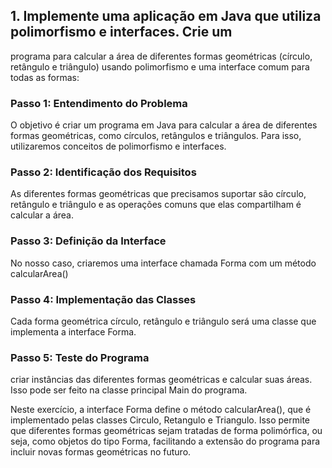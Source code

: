 ## 1. Implemente uma aplicação em Java que utiliza polimorfismo e interfaces. Crie um
programa para calcular a área de diferentes formas geométricas (círculo,
retângulo e triângulo) usando polimorfismo e uma interface comum para todas
as formas:

### Passo 1: Entendimento do Problema
O objetivo é criar um programa em Java para calcular a área de diferentes formas
geométricas, como círculos, retângulos e triângulos. Para isso, utilizaremos
conceitos de polimorfismo e interfaces.

### Passo 2: Identificação dos Requisitos
As diferentes formas geométricas que precisamos suportar são círculo, retângulo
e triângulo e as operações comuns que elas compartilham é calcular a área.

### Passo 3: Definição da Interface
No nosso caso, criaremos uma interface chamada Forma com um método
calcularArea()

### Passo 4: Implementação das Classes
Cada forma geométrica círculo, retângulo e triângulo será uma classe que
implementa a interface Forma.

### Passo 5: Teste do Programa
criar instâncias das diferentes formas geométricas e calcular suas áreas. Isso pode
ser feito na classe principal Main do programa.

Neste exercício, a interface Forma define o método calcularArea(), que é implementado
pelas classes Circulo, Retangulo e Triangulo. Isso permite que diferentes formas
geométricas sejam tratadas de forma polimórfica, ou seja, como objetos do tipo Forma,
facilitando a extensão do programa para incluir novas formas geométricas no futuro.